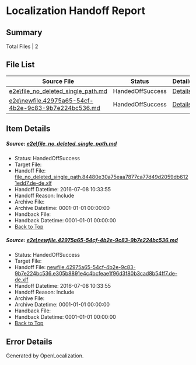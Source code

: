 # <a name='report-top'></a> Localization Handoff Report

## Summary
 Total Files | 2

## File List
 Source File | Status | Details 
 ----------- | ------ | ------- 
 [e2e\file_no_deleted_single_path.md](https://github.com/OpenLocalizationTestOrg/oltest/blob/06edd4ba64da85822b5ea5252908fbb15afaf4bc/e2e/file_no_deleted_single_path.md) | HandedOffSuccess | [Details](#0650216a8edae132b7b8924980347b89b3e732ee3)
 [e2e\newfile.42975a65-54cf-4b2e-9c83-9b7e224bc536.md](https://github.com/OpenLocalizationTestOrg/oltest/blob/06edd4ba64da85822b5ea5252908fbb15afaf4bc/e2e/newfile.42975a65-54cf-4b2e-9c83-9b7e224bc536.md) | HandedOffSuccess | [Details](#06a6c1704d74d7c4e1a920ce60628617b05407a45)

## Item Details
##### <a name='0650216a8edae132b7b8924980347b89b3e732ee3'></a> Source: [e2e\file_no_deleted_single_path.md](https://github.com/OpenLocalizationTestOrg/oltest/blob/06edd4ba64da85822b5ea5252908fbb15afaf4bc/e2e/file_no_deleted_single_path.md)
* Status: HandedOffSuccess
* Target File: 
* Handoff File: [file_no_deleted_single_path.84480e30a75eaa7877ca77d49d2059db6121edd7.de-de.xlf](https://github.com/OpenLocalizationTestOrg/olhandoff-e2e/blob/bfd0f1dbe6ed6318eb550800b67396f25dde32ed/ol-handoff/OpenLocalizationTestOrg/oltest-dede-fly/ci/mt/file_no_deleted_single_path.84480e30a75eaa7877ca77d49d2059db6121edd7.de-de.xlf)
* Handoff Datetime: 2016-07-08 10:33:55
* Handoff Reason: Include
* Archive File: 
* Archive Datetime: 0001-01-01 00:00:00
* Handback File: 
* Handback Datetime: 0001-01-01 00:00:00
* [Back to Top](#report-top)

##### <a name='06a6c1704d74d7c4e1a920ce60628617b05407a45'></a> Source: [e2e\newfile.42975a65-54cf-4b2e-9c83-9b7e224bc536.md](https://github.com/OpenLocalizationTestOrg/oltest/blob/06edd4ba64da85822b5ea5252908fbb15afaf4bc/e2e/newfile.42975a65-54cf-4b2e-9c83-9b7e224bc536.md)
* Status: HandedOffSuccess
* Target File: 
* Handoff File: [newfile.42975a65-54cf-4b2e-9c83-9b7e224bc536.e305b8891e4c4bcfeae1f96d3f80b3cad8b54ff7.de-de.xlf](https://github.com/OpenLocalizationTestOrg/olhandoff-e2e/blob/bfd0f1dbe6ed6318eb550800b67396f25dde32ed/ol-handoff/OpenLocalizationTestOrg/oltest-dede-fly/ci/mt/newfile.42975a65-54cf-4b2e-9c83-9b7e224bc536.e305b8891e4c4bcfeae1f96d3f80b3cad8b54ff7.de-de.xlf)
* Handoff Datetime: 2016-07-08 10:33:55
* Handoff Reason: Include
* Archive File: 
* Archive Datetime: 0001-01-01 00:00:00
* Handback File: 
* Handback Datetime: 0001-01-01 00:00:00
* [Back to Top](#report-top)


## Error Details

Generated by OpenLocalization.
